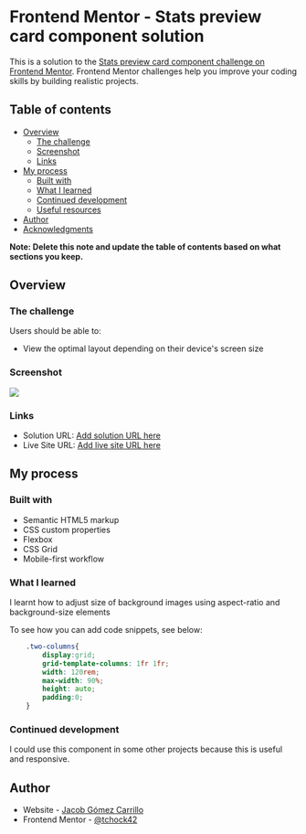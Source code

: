 # Frontend Mentor - Stats preview card component solution

This is a solution to the [Stats preview card component challenge on Frontend Mentor](https://www.frontendmentor.io/challenges/stats-preview-card-component-8JqbgoU62). Frontend Mentor challenges help you improve your coding skills by building realistic projects. 

## Table of contents

- [Overview](#overview)
  - [The challenge](#the-challenge)
  - [Screenshot](#screenshot)
  - [Links](#links)
- [My process](#my-process)
  - [Built with](#built-with)
  - [What I learned](#what-i-learned)
  - [Continued development](#continued-development)
  - [Useful resources](#useful-resources)
- [Author](#author)
- [Acknowledgments](#acknowledgments)

**Note: Delete this note and update the table of contents based on what sections you keep.**

## Overview

### The challenge

Users should be able to:

- View the optimal layout depending on their device's screen size

### Screenshot

![](./screenshot.jpg)

### Links

- Solution URL: [Add solution URL here](https://your-solution-url.com)
- Live Site URL: [Add live site URL here](https://your-live-site-url.com)

## My process

### Built with

- Semantic HTML5 markup
- CSS custom properties
- Flexbox
- CSS Grid
- Mobile-first workflow

### What I learned

I learnt how to adjust size of background images using aspect-ratio and background-size elements

To see how you can add code snippets, see below:

```css
    .two-columns{
        display:grid;
        grid-template-columns: 1fr 1fr;
        width: 120rem;
        max-width: 90%;
        height: auto;
        padding:0;
    }
```


### Continued development

I could use this component in some other projects because this is useful and responsive.


## Author

- Website - [Jacob Gómez Carrillo](https://www.your-site.com)
- Frontend Mentor - [@tchock42](https://www.frontendmentor.io/profile/tchock42)

